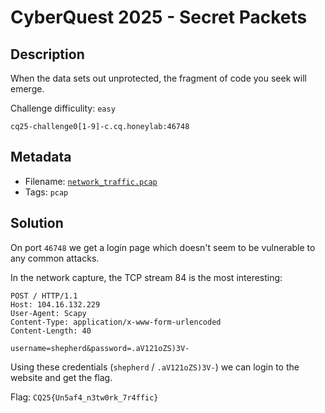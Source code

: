 # CyberQuest 2025 - Secret Packets

## Description

When the data sets out unprotected, the fragment of code you seek will emerge.

Challenge difficulity: `easy`

`cq25-challenge0[1-9]-c.cq.honeylab:46748`

## Metadata

- Filename: [`network_traffic.pcap`](files/network_traffic.pcap)
- Tags: `pcap`

## Solution

On port `46748` we get a login page which doesn't seem to be vulnerable to any common attacks.

In the network capture, the TCP stream 84 is the most interesting:

```
POST / HTTP/1.1
Host: 104.16.132.229
User-Agent: Scapy
Content-Type: application/x-www-form-urlencoded
Content-Length: 40

username=shepherd&password=.aV121oZS)3V-
```

Using these credentials (`shepherd` / `.aV121oZS)3V-`) we can login to the website and get the flag.

Flag: `CQ25{Un5af4_n3tw0rk_7r4ffic}`